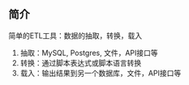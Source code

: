 ## 简介

简单的ETL工具：数据的抽取，转换，载入

1. 抽取：MySQL, Postgres, 文件，API接口等
2. 转换：通过脚本表达式或脚本语言转换
3. 载入：输出结果到另一个数据库，文件，API接口等
